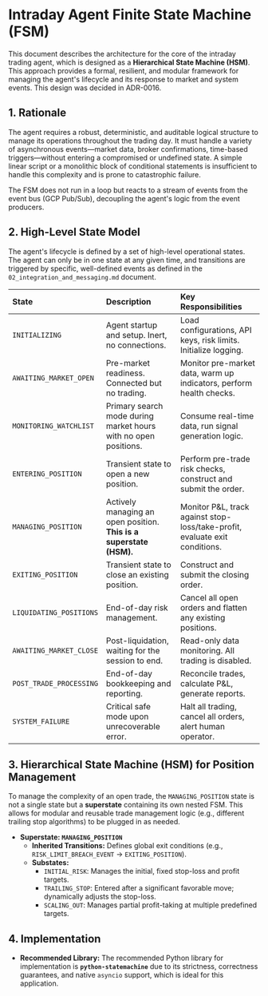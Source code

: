 # Intraday Agent Finite State Machine (FSM)

This document describes the architecture for the core of the intraday trading agent, which is designed as a **Hierarchical State Machine (HSM)**. This approach provides a formal, resilient, and modular framework for managing the agent's lifecycle and its response to market and system events. This design was decided in ADR-0016.

## 1. Rationale

The agent requires a robust, deterministic, and auditable logical structure to manage its operations throughout the trading day. It must handle a variety of asynchronous events—market data, broker confirmations, time-based triggers—without entering a compromised or undefined state. A simple linear script or a monolithic block of conditional statements is insufficient to handle this complexity and is prone to catastrophic failure.

The FSM does not run in a loop but reacts to a stream of events from the event bus (GCP Pub/Sub), decoupling the agent's logic from the event producers.

## 2. High-Level State Model

The agent's lifecycle is defined by a set of high-level operational states. The agent can only be in one state at any given time, and transitions are triggered by specific, well-defined events as defined in the `02_integration_and_messaging.md` document.

| State | Description | Key Responsibilities |
| :--- | :--- | :--- |
| `INITIALIZING` | Agent startup and setup. Inert, no connections. | Load configurations, API keys, risk limits. Initialize logging. |
| `AWAITING_MARKET_OPEN` | Pre-market readiness. Connected but no trading. | Monitor pre-market data, warm up indicators, perform health checks. |
| `MONITORING_WATCHLIST` | Primary search mode during market hours with no open positions. | Consume real-time data, run signal generation logic. |
| `ENTERING_POSITION` | Transient state to open a new position. | Perform pre-trade risk checks, construct and submit the order. |
| `MANAGING_POSITION` | Actively managing an open position. **This is a superstate (HSM).** | Monitor P&L, track against stop-loss/take-profit, evaluate exit conditions. |
| `EXITING_POSITION` | Transient state to close an existing position. | Construct and submit the closing order. |
| `LIQUIDATING_POSITIONS` | End-of-day risk management. | Cancel all open orders and flatten any existing positions. |
| `AWAITING_MARKET_CLOSE`| Post-liquidation, waiting for the session to end. | Read-only data monitoring. All trading is disabled. |
| `POST_TRADE_PROCESSING` | End-of-day bookkeeping and reporting. | Reconcile trades, calculate P&L, generate reports. |
| `SYSTEM_FAILURE` | Critical safe mode upon unrecoverable error. | Halt all trading, cancel all orders, alert human operator. |

## 3. Hierarchical State Machine (HSM) for Position Management

To manage the complexity of an open trade, the `MANAGING_POSITION` state is not a single state but a **superstate** containing its own nested FSM. This allows for modular and reusable trade management logic (e.g., different trailing stop algorithms) to be plugged in as needed.

-   **Superstate: `MANAGING_POSITION`**
    -   **Inherited Transitions:** Defines global exit conditions (e.g., `RISK_LIMIT_BREACH_EVENT` -> `EXITING_POSITION`).
    -   **Substates:**
        -   `INITIAL_RISK`: Manages the initial, fixed stop-loss and profit targets.
        -   `TRAILING_STOP`: Entered after a significant favorable move; dynamically adjusts the stop-loss.
        -   `SCALING_OUT`: Manages partial profit-taking at multiple predefined targets.

## 4. Implementation

-   **Recommended Library:** The recommended Python library for implementation is **`python-statemachine`** due to its strictness, correctness guarantees, and native `asyncio` support, which is ideal for this application.
